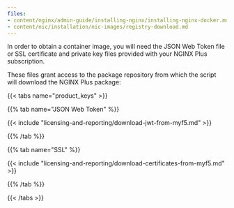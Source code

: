 ```yaml
---
files:
- content/nginx/admin-guide/installing-nginx/installing-nginx-docker.md
- content/nic/installation/nic-images/registry-download.md
---
```


In order to obtain a container image, you will need the JSON Web Token file or SSL certificate and private key files provided with your NGINX Plus subscription. 

These files grant access to the package repository from which the script will download the NGINX Plus package:

{{< tabs name="product_keys" >}}

{{% tab name="JSON Web Token" %}}

{{< include "licensing-and-reporting/download-jwt-from-myf5.md" >}}

{{% /tab %}}

{{% tab name="SSL" %}}

{{< include "licensing-and-reporting/download-certificates-from-myf5.md" >}}

{{% /tab %}}

{{< /tabs >}}
